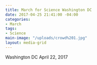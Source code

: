 ```yaml
---
title: March for Science Washington DC
date: 2017-04-25 21:41:00 -04:00
categories:
- March
tags:
- Science
main-image: "/uploads/crowd%201.jpg"
layout: media-grid
---
```


Washington DC April 22, 2017
